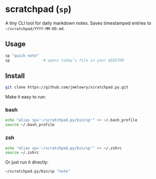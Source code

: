 # scratchpad (`sp`)

A tiny CLI tool for daily markdown notes. Saves timestamped entries to `~/scratchpad/YYYY-MM-DD.md`.

## Usage

```bash
sp "quick note"
sp               # opens today’s file in your $EDITOR
```

## Install

```bash
git clone https://github.com/jmelowry/scratchpad.py.git
```

Make it easy to run:

### bash
```bash
echo "alias sp='~/scratchpad.py/bin/sp'" >> ~/.bash_profile
source ~/.bash_profile
```

### zsh
```bash
echo "alias sp='~/scratchpad.py/bin/sp'" >> ~/.zshrc
source ~/.zshrc
```

Or just run it directly:

```bash
~/scratchpad.py/bin/sp "note"
```


